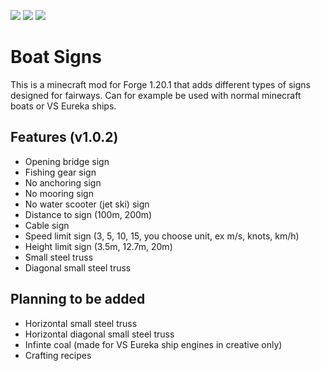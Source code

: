 [<img src="https://img.shields.io/badge/Modrinth-gray?logo=modrinth">](https://modrinth.com/mod/boat-signs)
[<img src="https://img.shields.io/badge/GitHub-gray?logo=github">](https://github.com/BobGaemes/Boat-Signs)
[<img src="https://img.shields.io/github/v/release/BobGaemes/Boat-Signs.svg">](https://github.com/BobGaemes/Boat-Signs/releases)

# Boat Signs
This is a minecraft mod for Forge 1.20.1 that adds different types of signs designed for fairways.
Can for example be used with normal minecraft boats or VS Eureka ships.

## Features (v1.0.2)
- Opening bridge sign
- Fishing gear sign
- No anchoring sign
- No mooring sign
- No water scooter (jet ski) sign
- Distance to sign (100m, 200m)
- Cable sign
- Speed limit sign (3, 5, 10, 15, you choose unit, ex m/s, knots, km/h)
- Height limit sign (3.5m, 12.7m, 20m)
- Small steel truss
- Diagonal small steel truss

## Planning to be added
- Horizontal small steel truss
- Horizontal diagonal small steel truss
- Infinte coal (made for VS Eureka ship engines in creative only)
- Crafting recipes
